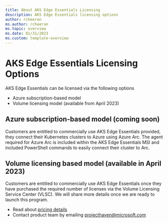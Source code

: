 ```yaml
---
title: About AKS Edge Essentials Licensing
description: AKS Edge Essentials licensing options
author: rcheeran
ms.author: rcheeran
ms.topic: overview
ms.date: 01/31/2023
ms.custom: template-overview
---
```


# AKS Edge Essentials Licensing Options

AKS Edge Essentials can be licensed via the following options

- Azure subscription-based model
- Volume licensing model (available from April 2023)

## Azure subscription-based model (coming soon)

Customers are entitled to commercially use AKS Edge Essentials provided, they connect their Kubernetes clusters to Azure using Azure Arc. The agent required for Azure Arc is included within the AKS Edge Essentials MSI and included PowerShell commands to easily connect their cluster to Arc.  

## Volume licensing based model (available in April 2023)

Customers are entitled to commercially use AKS Edge Essentials once they have purchased the required number of licenses via the Volume Licensing Service Center (VLSC). We will share more details once we are ready to launch this program.

- Read about [pricing details](./aks-edge-pricing.md)
- Contact product team by emailing projecthaven@microsoft.com
